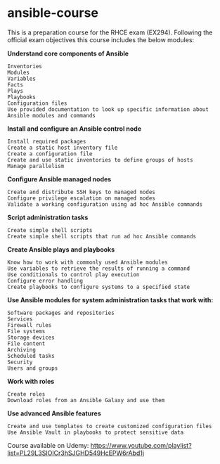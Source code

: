 # ansible-course

This is a preparation course for the RHCE exam (EX294). Following the official exam objectives this course includes the below modules:

**Understand core components of Ansible**

    Inventories
    Modules
    Variables
    Facts
    Plays
    Playbooks
    Configuration files
    Use provided documentation to look up specific information about Ansible modules and commands

**Install and configure an Ansible control node**

    Install required packages
    Create a static host inventory file
    Create a configuration file
    Create and use static inventories to define groups of hosts
    Manage parallelism

**Configure Ansible managed nodes**

    Create and distribute SSH keys to managed nodes
    Configure privilege escalation on managed nodes
    Validate a working configuration using ad hoc Ansible commands

**Script administration tasks**

    Create simple shell scripts
    Create simple shell scripts that run ad hoc Ansible commands

**Create Ansible plays and playbooks**

    Know how to work with commonly used Ansible modules
    Use variables to retrieve the results of running a command
    Use conditionals to control play execution
    Configure error handling
    Create playbooks to configure systems to a specified state

**Use Ansible modules for system administration tasks that work with:**

    Software packages and repositories
    Services
    Firewall rules
    File systems
    Storage devices
    File content
    Archiving
    Scheduled tasks
    Security
    Users and groups

**Work with roles**

    Create roles
    Download roles from an Ansible Galaxy and use them

**Use advanced Ansible features**

    Create and use templates to create customized configuration files
    Use Ansible Vault in playbooks to protect sensitive data


Course available on Udemy: https://www.youtube.com/playlist?list=PL29L3SIOICr3hSJGHD549HcEPW6rAbd1j
